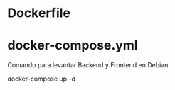# Dockerfile
# docker-compose.yml

Comando para levantar Backend y Frontend en Debian

docker-compose up -d
